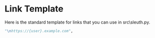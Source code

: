# Link Template
Here is the standard template for links that you can use in src\sleuth.py.
```python
"\nhttps://{user}.example.com",
```